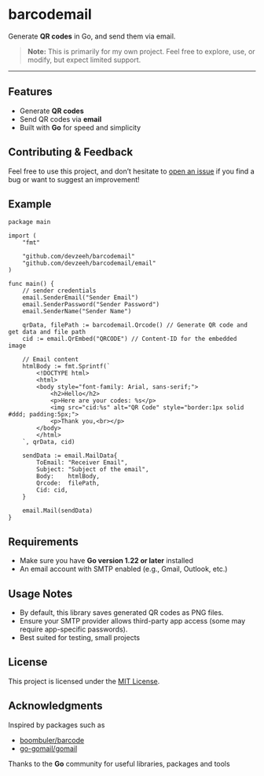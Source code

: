 # barcodemail

Generate **QR codes** in Go, and send them via email.

> **Note:** This is primarily for my own project. Feel free to explore, use, or modify, but expect limited support.

---

## Features  
- Generate **QR codes**  
- Send QR codes via **email**  
- Built with **Go** for speed and simplicity

## Contributing & Feedback
Feel free to use this project, and don’t hesitate to [open an issue](https://github.com/devzeeh/barcodemail/issues) if you find a bug or want to suggest an improvement!

## Example
```
package main

import (
	"fmt"

	"github.com/devzeeh/barcodemail"
	"github.com/devzeeh/barcodemail/email"
)

func main() {
	// sender credentials
	email.SenderEmail("Sender Email")
	email.SenderPassword("Sender Password")
	email.SenderName("Sender Name")

	qrData, filePath := barcodemail.Qrcode() // Generate QR code and get data and file path
	cid := email.QrEmbed("QRCODE") // Content-ID for the embedded image

	// Email content
	htmlBody := fmt.Sprintf(`
		<!DOCTYPE html>
		<html>
		<body style="font-family: Arial, sans-serif;">
			<h2>Hello</h2>
			<p>Here are your codes: %s</p>
			<img src="cid:%s" alt="QR Code" style="border:1px solid #ddd; padding:5px;">
			<p>Thank you,<br></p>
		</body>
		</html>
	`, qrData, cid)

	sendData := email.MailData{
		ToEmail: "Receiver Email",
		Subject: "Subject of the email",
		Body:    htmlBody,
		Qrcode:  filePath,
		Cid: cid,
	}

	email.Mail(sendData)
}
```

## Requirements
- Make sure you have **Go version 1.22 or later** installed
- An email account with SMTP enabled (e.g., Gmail, Outlook, etc.)

## Usage Notes
- By default, this library saves generated QR codes as PNG files.
- Ensure your SMTP provider allows third-party app access (some may require app-specific passwords).
- Best suited for testing, small projects

## License
This project is licensed under the [MIT License](https://github.com/devzeeh/barcodemail/blob/main/LICENSE).

## Acknowledgments
Inspired by packages such as
- [boombuler/barcode](https://github.com/boombuler/barcode)
- [go-gomail/gomail](https://github.com/go-gomail/gomail)
  
Thanks to the **Go** community for useful libraries, packages and tools

